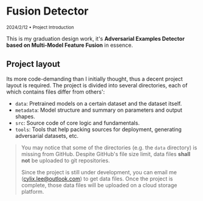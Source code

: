 # Fusion Detector

<sub>2024/2/12 • Project Introduction</sub>

This is my graduation design work, it's **Adversarial Examples Detector based on Multi-Model Feature Fusion** in essence.

## Project layout
Its more code-demanding than I initially thought, thus a decent project layout is required. The project is divided into several directories, each of which contains files differ from others':

- `data`: Pretrained models on a certain dataset and the dataset itself.
- `metadata`: Model structure and summary on parameters and output shapes.
- `src`: Source code of core logic and fundamentals.
- `tools`: Tools that help packing sources for deployment, generating adversarial datasets, etc.

> You may notice that some of the directories (e.g. the `data` directory) is missing from GitHub. Despite GitHub's file size limit, data files **shall not** be uploaded to git repositories.
>
> Since the project is still under development, you can email me ([cylix.lee@outlook.com](mailto:cylix.lee@outlook.com)) to get data files. Once the project is complete, those data files will be uploaded on a cloud storage platform.
